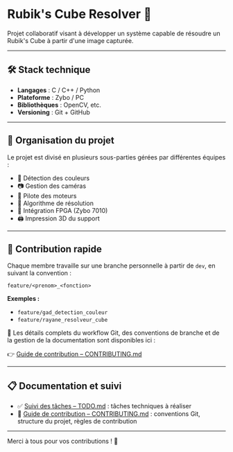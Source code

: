 # Rubik's Cube Resolver 🧩

Projet collaboratif visant à développer un système capable de résoudre un Rubik's Cube à partir d'une image capturée.

---

## 🛠️ Stack technique

- **Langages** : C / C++ / Python
- **Plateforme** : Zybo / PC
- **Bibliothèques** : OpenCV, etc.
- **Versioning** : Git + GitHub

---

## 🧩 Organisation du projet

Le projet est divisé en plusieurs sous-parties gérées par différentes équipes :

- 🎨 Détection des couleurs
- 📷 Gestion des caméras
- 🤖 Pilote des moteurs
- 🧠 Algorithme de résolution
- 🧰 Intégration FPGA (Zybo 7010)
- 🖨️ Impression 3D du support

---

## 🧪 Contribution rapide

Chaque membre travaille sur une branche personnelle à partir de `dev`, en suivant la convention :

```
feature/<prenom>_<fonction>
```

**Exemples :**
- `feature/gad_detection_couleur`
- `feature/rayane_resolveur_cube`

📌 Les détails complets du workflow Git, des conventions de branche et de la gestion de la documentation sont disponibles ici :

👉 [Guide de contribution – CONTRIBUTING.md](./CONTRIBUTING.md)

---

## 📋 Documentation et suivi

- ✅ [Suivi des tâches – TODO.md](./TODO.md) : tâches techniques à réaliser
- 📄 [Guide de contribution – CONTRIBUTING.md](./CONTRIBUTING.md) : conventions Git, structure du projet, règles de contribution

---

Merci à tous pour vos contributions ! 🚀
